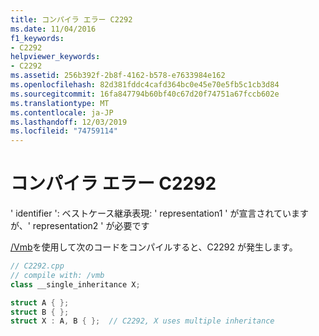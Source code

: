 ```yaml
---
title: コンパイラ エラー C2292
ms.date: 11/04/2016
f1_keywords:
- C2292
helpviewer_keywords:
- C2292
ms.assetid: 256b392f-2b8f-4162-b578-e7633984e162
ms.openlocfilehash: 82d381fddc4cafd364bc0e45e70e5fb5c1cb3d84
ms.sourcegitcommit: 16fa847794b60bf40c67d20f74751a67fccb602e
ms.translationtype: MT
ms.contentlocale: ja-JP
ms.lasthandoff: 12/03/2019
ms.locfileid: "74759114"
---
```

# <a name="compiler-error-c2292"></a>コンパイラ エラー C2292

' identifier ': ベストケース継承表現: ' representation1 ' が宣言されていますが、' representation2 ' が必要です

[/Vmb](../../build/reference/vmb-vmg-representation-method.md)を使用して次のコードをコンパイルすると、C2292 が発生します。

```cpp
// C2292.cpp
// compile with: /vmb
class __single_inheritance X;

struct A { };
struct B { };
struct X : A, B { };  // C2292, X uses multiple inheritance
```
